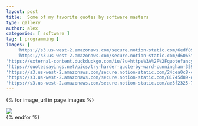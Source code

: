 ```yaml
---
layout: post
title:  Some of my favorite quotes by software masters
type: gallery
author: alex
categories: [ software ]
tag: [ programming ]
images: [
    'https://s3.us-west-2.amazonaws.com/secure.notion-static.com/6edf896f-e25c-4cb9-bdfc-31b485d69961/Untitled.png?X-Amz-Algorithm=AWS4-HMAC-SHA256&X-Amz-Content-Sha256=UNSIGNED-PAYLOAD&X-Amz-Credential=AKIAT73L2G45EIPT3X45%2F20220809%2Fus-west-2%2Fs3%2Faws4_request&X-Amz-Date=20220809T065306Z&X-Amz-Expires=86400&X-Amz-Signature=27f44ed0785d2f10c0c5063d0487acb2c73e977897398f1e7f181e3824ddc7cd&X-Amz-SignedHeaders=host&response-content-disposition=filename%20%3D%22Untitled.png%22&x-id=GetObject',
    'https://s3.us-west-2.amazonaws.com/secure.notion-static.com/d6065f30-0571-4d99-a645-f8d0628d4ff7/Untitled.png?X-Amz-Algorithm=AWS4-HMAC-SHA256&X-Amz-Content-Sha256=UNSIGNED-PAYLOAD&X-Amz-Credential=AKIAT73L2G45EIPT3X45%2F20220809%2Fus-west-2%2Fs3%2Faws4_request&X-Amz-Date=20220809T065524Z&X-Amz-Expires=86400&X-Amz-Signature=f6633e5623aaf7d54c26cea7c8bec93774da047ab53159d4d95eab819eb0307c&X-Amz-SignedHeaders=host&response-content-disposition=filename%20%3D%22Untitled.png%22&x-id=GetObject',
'https://external-content.duckduckgo.com/iu/?u=https%3A%2F%2Fquotefancy.com%2Fmedia%2Fwallpaper%2F3840x2160%2F1414756-Kent-Beck-Quote-Make-it-work-make-it-right-make-it-fast.jpg&f=1&nofb=1',
'https://quotessayings.net/pics/try-harder-quote-by-ward-cunningham-359485.jpg',
'https://s3.us-west-2.amazonaws.com/secure.notion-static.com/24cea0c8-cd48-4745-8872-c1b403b96851/Untitled.png?X-Amz-Algorithm=AWS4-HMAC-SHA256&X-Amz-Content-Sha256=UNSIGNED-PAYLOAD&X-Amz-Credential=AKIAT73L2G45EIPT3X45%2F20220809%2Fus-west-2%2Fs3%2Faws4_request&X-Amz-Date=20220809T065213Z&X-Amz-Expires=86400&X-Amz-Signature=a2228d65f8a982598ff5a217befc9e877b65b2f53528ceb564a4bf85cee0a2aa&X-Amz-SignedHeaders=host&response-content-disposition=filename%20%3D%22Untitled.png%22&x-id=GetObject',
'https://s3.us-west-2.amazonaws.com/secure.notion-static.com/81745d89-d4e3-4730-996f-a8fa49229915/Untitled.png?X-Amz-Algorithm=AWS4-HMAC-SHA256&X-Amz-Content-Sha256=UNSIGNED-PAYLOAD&X-Amz-Credential=AKIAT73L2G45EIPT3X45%2F20220809%2Fus-west-2%2Fs3%2Faws4_request&X-Amz-Date=20220809T065204Z&X-Amz-Expires=86400&X-Amz-Signature=b76b4657e828a3b28c144063caf0aa1d4dc576daedf9fb2db6f85376e2422d3e&X-Amz-SignedHeaders=host&response-content-disposition=filename%20%3D%22Untitled.png%22&x-id=GetObject',
'https://s3.us-west-2.amazonaws.com/secure.notion-static.com/ae3f2325-75fe-4a97-a7e9-8d6fd4986ed3/Untitled.png?X-Amz-Algorithm=AWS4-HMAC-SHA256&X-Amz-Content-Sha256=UNSIGNED-PAYLOAD&X-Amz-Credential=AKIAT73L2G45EIPT3X45%2F20220809%2Fus-west-2%2Fs3%2Faws4_request&X-Amz-Date=20220809T065531Z&X-Amz-Expires=86400&X-Amz-Signature=95badfdf98c44c46f9e8b3181af47ce643fd9e4ac49d19bea5221e63ab418b57&X-Amz-SignedHeaders=host&response-content-disposition=filename%20%3D%22Untitled.png%22&x-id=GetObject',]
---
```


{% for image_url in page.images %}
<div class="my-2">
    <img class="my-2 img-thumbnail rounded mx-auto d-block" src="{{image_url}}">
</div>    
{% endfor %}

